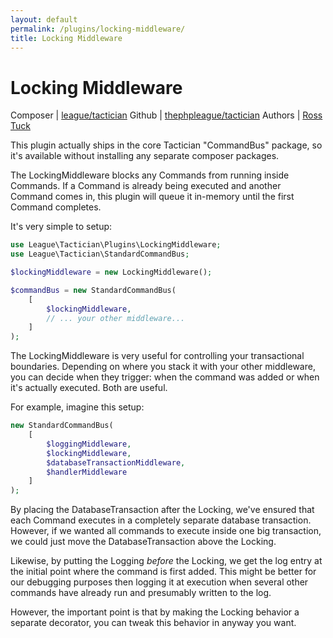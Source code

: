 ```yaml
---
layout: default
permalink: /plugins/locking-middleware/
title: Locking Middleware
---
```


# Locking Middleware

Composer | [league/tactician](https://packagist.org/packages/league/tactician)
Github | [thephpleague/tactician](https://github.com/thephpleague/tactician)
Authors | [Ross Tuck](http://twitter.com/rosstuck)

This plugin actually ships in the core Tactician "CommandBus" package, so it's available without installing any separate composer packages.

The LockingMiddleware blocks any Commands from running inside Commands. If a Command is already being executed and another Command comes in, this plugin will queue it in-memory until the first Command completes.

It's very simple to setup:

~~~ php
use League\Tactician\Plugins\LockingMiddleware;
use League\Tactician\StandardCommandBus;

$lockingMiddleware = new LockingMiddleware();

$commandBus = new StandardCommandBus(
    [
        $lockingMiddleware,
        // ... your other middleware...
    ]
);
~~~

The LockingMiddleware is very useful for controlling your transactional boundaries. Depending on where you stack it with your other middleware, you can decide when they trigger: when the command was added or when it's actually executed. Both are useful.

For example, imagine this setup:

~~~ php
new StandardCommandBus(
    [
        $loggingMiddleware,
        $lockingMiddleware,
        $databaseTransactionMiddleware,
        $handlerMiddleware
    ]
);
~~~

By placing the DatabaseTransaction after the Locking, we've ensured that each Command executes in a completely separate database transaction. However, if we wanted all commands to execute inside one big transaction, we could just move the DatabaseTransaction above the Locking.

Likewise, by putting the Logging _before_ the Locking, we get the log entry at the initial point where the command is first added. This might be better for our debugging purposes then logging it at execution when several other commands have already run and presumably written to the log.

However, the important point is that by making the Locking behavior a separate decorator, you can tweak this behavior in anyway you want.
